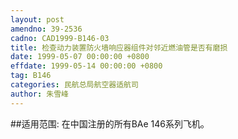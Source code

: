 ```yaml
---
layout: post
amendno: 39-2536
cadno: CAD1999-B146-03
title: 检查动力装置防火墙响应器组件对邻近燃油管是否有磨损
date: 1999-05-07 00:00:00 +0800
effdate: 1999-05-14 00:00:00 +0800
tag: B146
categories: 民航总局航空器适航司
author: 朱雪峰
---
```


##适用范围:
在中国注册的所有BAe 146系列飞机。

